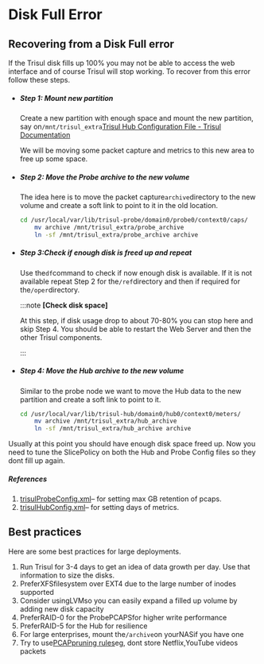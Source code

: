# Disk Full Error 

## Recovering from a Disk Full error

If the Trisul disk fills up 100% you may not be able to access the web interface and of course Trisul will stop working. To recover from this error follow these steps.

- ##### Step 1: Mount new partition
  
  Create a new partition with enough space and mount the new partition, say on`/mnt/trisul_extra`[Trisul Hub Configuration File - Trisul Documentation](/docs/ref/trsulhubconfig)
  
  We will be moving some packet capture and metrics to this new area to free up some space.

- ##### Step 2: Move the Probe archive to the new volume
  
  The idea here is to move the packet capture`archive`directory to the new volume and create a soft link to point to it in the old location.
  
  ```bash
  cd /usr/local/var/lib/trisul-probe/domain0/probe0/context0/caps/
      mv archive /mnt/trisul_extra/probe_archive
      ln -sf /mnt/trisul_extra/probe_archive archive
  ```

- ##### Step 3:Check if enough disk is freed up and repeat
  
  Use the`df`command to check if now enough disk is available. If it is not available repeat Step 2 for the`/ref`directory and then if required for the`/oper`directory.
  
  :::note **[Check disk space]**
  
  At this step, if disk usage drop to about 70-80% you can stop here and skip Step 4. You should be able to restart the Web Server and then the other Trisul components.
  
  :::

- ##### Step 4: Move the Hub archive to the new volume
  
  Similar to the probe node we want to move the Hub data to the new partition and create a soft link to point to it.
  
  ```bash
  cd /usr/local/var/lib/trisul-hub/domain0/hub0/context0/meters/
      mv archive /mnt/trisul_extra/hub_archive
      ln -sf /mnt/trisul_extra/hub_archive archive
  ```

Usually at this point you should have enough disk space freed up. Now you need to tune the SlicePolicy on both the Hub and Probe Config files so they dont fill up again.

##### References

1. [trisulProbeConfig.xml](/docs/ref/trisulconfig)– for setting max GB retention of pcaps.
2. [trisulHubConfig.xml](/docs/ref/trsulhubconfig)– for setting days of metrics.

## Best practices

Here are some best practices for large deployments.

1. Run Trisul for 3-4 days to get an idea of data growth per day. Use that information to size the disks.
2. PreferXFSfilesystem over EXT4 due to the large number of inodes supported
3. Consider usingLVMso you can easily expand a filled up volume by adding new disk capacity
4. PreferRAID-0 for the ProbePCAPSfor higher write performance
5. PreferRAID-5 for the Hub for resilience
6. For large enterprises, mount the`/archive`on yourNASif you have one
7. Try to use[PCAPpruning rules](/docs/ug/caps/packetstorage)eg, dont store Netflix,YouTube videos packets
